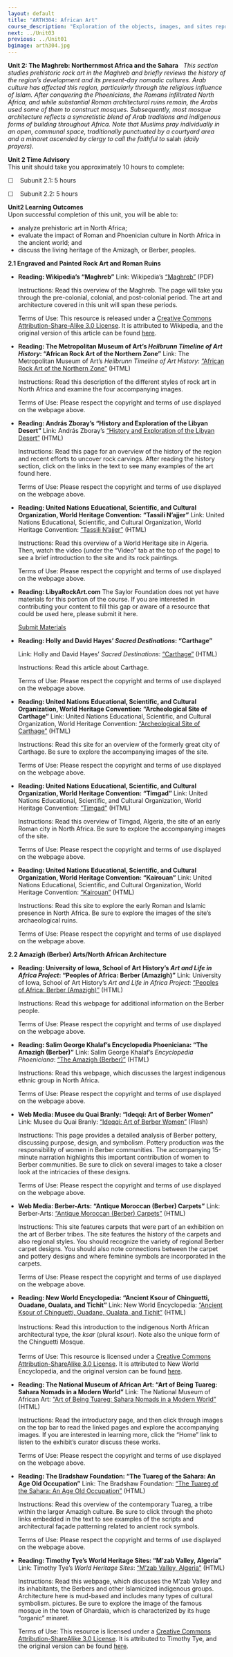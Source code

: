 ```yaml
---
layout: default
title: "ARTH304: African Art"
course_description: "Exploration of the objects, images, and sites representing the diverse ethnic and artistic heritage of Africa, with particular emphasis on the role of art as manifested in the lifestyles, spiritualties, and philosophies of particular African societies."
next: ../Unit03
previous: ../Unit01
bgimage: arth304.jpg
---
```

**Unit 2: The Maghreb: Northernmost Africa and the Sahara** <span
id="2"></span> 
*This section studies prehistoric rock art in the Maghreb and briefly
reviews the history of the region’s development and its present-day
nomadic cultures. Arab culture has affected this region, particularly
through the religious influence of Islam. After conquering the
Phoenicians, the Romans infiltrated North Africa, and while substantial
Roman architectural ruins remain, the Arabs used some of them to
construct mosques. Subsequently, most mosque architecture reflects a
syncretistic blend of Arab traditions and indigenous forms of building
throughout Africa. Note that Muslims pray individually in an open,
communal space, traditionally punctuated by a courtyard area and a
minaret ascended by clergy to call the faithful to* salah *(daily
prayers).*

**Unit 2 Time Advisory**  
This unit should take you approximately 10 hours to complete:  
  
 ☐    Subunit 2.1: 5 hours  
  
 ☐    Subunit 2.2: 5 hours

**Unit2 Learning Outcomes**  
Upon successful completion of this unit, you will be able to:
-   analyze prehistoric art in North Africa;
-   evaluate the impact of Roman and Phoenician culture in North Africa
    in the ancient world; and
-   discuss the living heritage of the Amizagh, or Berber, peoples.

**2.1 Engraved and Painted Rock Art and Roman Ruins** <span
id="2.1"></span> 
-   **Reading: Wikipedia’s “Maghreb”**
    Link: Wikipedia’s
    [“Maghreb”](https://resources.saylor.org/wwwresources/archived/site/wp-content/uploads/2013/02/ARTH304-2.1-Maghreb.pdf)
    (PDF)  
      
     Instructions: Read this overview of the Maghreb. The page will take
    you through the pre-colonial, colonial, and post-colonial period.
    The art and architecture covered in this unit will span these
    periods.  
      
     Terms of Use: This resource is released under a [Creative Commons
    Attribution-Share-Alike 3.0
    License](http://creativecommons.org/licenses/by-sa/3.0/). It is
    attributed to Wikipedia, and the original version of this article
    can be found [here](http://en.wikipedia.org/wiki/Maghreb).

-   **Reading: The Metropolitan Museum of Art’s *Heilbrunn Timeline of
    Art History*: “African Rock Art of the Northern Zone”**
    Link: The Metropolitan Museum of Art’s *Heilbrunn Timeline of Art
    History*: [“African Rock Art of the Northern
    Zone”](http://www.metmuseum.org/toah/hd/nroc/hd_nroc.htm) (HTML)  
      
     Instructions: Read this description of the different styles of rock
    art in North Africa and examine the four accompanying images.  
      
     Terms of Use: Please respect the copyright and terms of use
    displayed on the webpage above.

-   **Reading: András Zboray’s “History and Exploration of the Libyan
    Desert”**
    Link: András Zboray’s [“History and Exploration of the Libyan
    Desert”](http://www.fjexpeditions.com/frameset/history.htm) (HTML)  
      
     Instructions: Read this page for an overview of the history of the
    region and recent efforts to uncover rock carvings. After reading
    the history section, click on the links in the text to see many
    examples of the art found here.  
      
     Terms of Use: Please respect the copyright and terms of use
    displayed on the webpage above.

-   **Reading: United Nations Educational, Scientific, and Cultural
    Organization, World Heritage Convention: “Tassili N’ajjer”**
    Link: United Nations Educational, Scientific, and Cultural
    Organization, World Heritage Convention: [“Tassili
    N’ajjer”](http://whc.unesco.org/en/list/179) (HTML)  
      
     Instructions: Read this overview of a World Heritage site in
    Algeria. Then, watch the video (under the “Video” tab at the top of
    the page) to see a brief introduction to the site and its rock
    paintings.  
      
     Terms of Use: Please respect the copyright and terms of use
    displayed on the webpage above.

-   **Reading: LibyaRockArt.com**
    The Saylor Foundation does not yet have materials for this portion
    of the course. If you are interested in contributing your content to
    fill this gap or aware of a resource that could be used here, please
    submit it here.

    [Submit Materials](/contribute/)

-   **Reading: Holly and David Hayes’ *Sacred Destinations*:
    “Carthage”**

    Link: Holly and David Hayes’ *Sacred Destinations*:
    [“Carthage”](http://www.sacred-destinations.com/tunisia/carthage)
    (HTML)  
      
     Instructions: Read this article about Carthage.  
      
     Terms of Use: Please respect the copyright and terms of use
    displayed on the webpage above.

-   **Reading: United Nations Educational, Scientific, and Cultural
    Organization, World Heritage Convention: “Archeological Site of
    Carthage”**
    Link: United Nations Educational, Scientific, and Cultural
    Organization, World Heritage Convention: [“Archeological Site of
    Carthage”](http://whc.unesco.org/en/list/37) (HTML)  
      
     Instructions: Read this site for an overview of the formerly great
    city of Carthage. Be sure to explore the accompanying images of the
    site.  
      
     Terms of Use: Please respect the copyright and terms of use
    displayed on the webpage above.

-   **Reading: United Nations Educational, Scientific, and Cultural
    Organization, World Heritage Convention: “Timgad”**
    Link: United Nations Educational, Scientific, and Cultural
    Organization, World Heritage
    Convention: [“Timgad”](http://whc.unesco.org/en/list/194) (HTML)  
      
     Instructions: Read this overview of Timgad, Algeria, the site of an
    early Roman city in North Africa. Be sure to explore the
    accompanying images of the site.  
      
     Terms of Use: Please respect the copyright and terms of use
    displayed on the webpage above.

-   **Reading: United Nations Educational, Scientific, and Cultural
    Organization, World Heritage Convention: “Kairouan”**
    Link: United Nations Educational, Scientific, and Cultural
    Organization, World Heritage Convention:
    [“Kairouan”](http://whc.unesco.org/en/list/499) (HTML)  
      
     Instructions: Read this site to explore the early Roman and Islamic
    presence in North Africa. Be sure to explore the images of the
    site’s archaeological ruins.  
      
     Terms of Use: Please respect the copyright and terms of use
    displayed on the webpage above.

**2.2 Amazigh (Berber) Arts/North African Architecture** <span
id="2.2"></span> 
-   **Reading: University of Iowa, School of Art History’s *Art and Life
    in Africa Project*: “Peoples of Africa: Berber (Amazigh)”**
    Link: University of Iowa, School of Art History’s *Art and Life in
    Africa Project*: [“Peoples of Africa: Berber
    (Amazigh)”](http://www.uiowa.edu/~africart/toc/people/Berber.html)
    (HTML)  
      
     Instructions: Read this webpage for additional information on the
    Berber people.  
      
     Terms of Use: Please respect the copyright and terms of use
    displayed on the webpage above.

-   **Reading: Salim George Khalaf’s Encyclopedia Phoeniciana: “The
    Amazigh (Berber)”**
    Link: Salim George Khalaf’s *Encyclopedia Phoeniciana*: [“The
    Amazigh (Berber)”](http://phoenicia.org/berber.html) (HTML)  
      
     Instructions: Read this webpage, which discusses the largest
    indigenous ethnic group in North Africa.  
      
     Terms of Use: Please respect the copyright and terms of use
    displayed on the webpage above.

-   **Web Media: Musee du Quai Branly: “Ideqqi: Art of Berber Women”**
    Link: Musee du Quai Branly: [“Ideqqi: Art of Berber
    Women”](http://modules.quaibranly.fr/ideqqi/index_en.html) (Flash)  
      
     Instructions: This page provides a detailed analysis of Berber
    pottery, discussing purpose, design, and symbolism. Pottery
    production was the responsibility of women in Berber communities.
    The accompanying 15-minute narration highlights this important
    contribution of women to Berber communities. Be sure to click on
    several images to take a closer look at the intricacies of these
    designs.  
      
     Terms of Use: Please respect the copyright and terms of use
    displayed on the webpage above.

-   **Web Media: Berber-Arts: “Antique Moroccan (Berber) Carpets”**
    Link: Berber-Arts: [“Antique Moroccan (Berber)
    Carpets”](http://www.berber-arts.com/berber/index.php/carpets)
    (HTML)  
      
     Instructions: This site features carpets that were part of an
    exhibition on the art of Berber tribes. The site features the
    history of the carpets and also regional styles. You should
    recognize the variety of regional Berber carpet designs. You should
    also note connections between the carpet and pottery designs and
    where feminine symbols are incorporated in the carpets.  
      
     Terms of Use: Please respect the copyright and terms of use
    displayed on the webpage above.

-   **Reading: New World Encyclopedia: “Ancient Ksour of Chinguetti,
    Ouadane, Oualata, and Tichit”**
    Link: New World Encyclopedia: [“Ancient Ksour of Chinguetti,
    Ouadane, Oualata, and
    Tichit”](http://www.newworldencyclopedia.org/entry/Ksour) (HTML)  
        
     Instructions: Read this introduction to the indigenous North
    African architectural type, the *ksar* (plural *ksour*). Note also
    the unique form of the Chinguetti Mosque.  
        
     Terms of Use: This resource is licensed under a [Creative Commons
    Attribution-ShareAlike 3.0
    License](http://creativecommons.org/licenses/by-sa/3.0/). It is
    attributed to New World Encyclopedia, and the original version can
    be found [here](http://www.newworldencyclopedia.org/entry/Ksour).

-   **Reading: The National Museum of African Art: “Art of Being Tuareg:
    Sahara Nomads in a Modern World”**
    Link: The National Museum of African Art: [“Art of Being Tuareg:
    Sahara Nomads in a Modern
    World”](http://africa.si.edu/exhibits/tuareg/who.html) (HTML)  
      
     Instructions: Read the introductory page, and then click through
    images on the top bar to read the linked pages and explore the
    accompanying images. If you are interested in learning more, click
    the “Home” link to listen to the exhibit’s curator discuss these
    works.  
      
     Terms of Use: Please respect the copyright and terms of use
    displayed on the webpage above.

-   **Reading: The Bradshaw Foundation: “The Tuareg of the Sahara: An
    Age Old Occupation”**
    Link: The Bradshaw Foundation: [“The Tuareg of the Sahara: An Age
    Old Occupation”](http://www.bradshawfoundation.com/tuareg/index.php)
    (HTML)  
      
     Instructions: Read this overview of the contemporary Tuareg, a
    tribe within the larger Amazigh culture. Be sure to click through
    the photo links embedded in the text to see examples of the scripts
    and architectural façade patterning related to ancient rock
    symbols.  
      
     Terms of Use: Please respect the copyright and terms of use
    displayed on the webpage above.

-   **Reading: Timothy Tye’s World Heritage Sites: “M’zab Valley,
    Algeria”**
    Link: Timothy Tye’s *World Heritage Sites*: [“M’zab Valley,
    Algeria”](https://web.archive.org/web/20100816135102/http://www.unescoworldheritagesites.com/mzab-valley_algeria.htm)
    (HTML)  
      
     Instructions: Read this webpage, which discusses the M’zab Valley
    and its inhabitants, the Berbers and other Islamicized indigenous
    groups. Architecture here is mud-based and includes many types of
    cultural symbolism. pictures. Be sure to explore the image of the
    famous mosque in the town of Ghardaia, which is characterized by its
    huge “organic” minaret.  
      
     Terms of Use: This resource is licensed under a [Creative Commons
    Attribution-ShareAlike 3.0
    License](http://creativecommons.org/licenses/by-sa/3.0/). It is
    attributed to Timothy Tye, and the original version can be found
    [here](http://www.the-world-heritage-sites.com/mzab-valley_algeria.htm).


